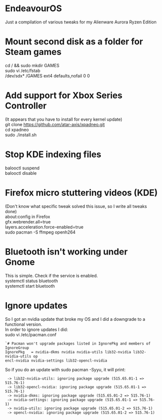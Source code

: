 # EndeavourOS
Just a compilation of various tweaks for my Alienware Aurora Ryzen Edition

# Mount second disk as a folder for Steam games
cd / && sudo mkdir GAMES  
sudo vi /etc/fstab  
/dev/sdx* /GAMES ext4 defaults,nofail 0 0  

# Add support for Xbox Series Controller
(It appears that you have to install for every kernel update)  
git clone https://github.com/atar-axis/xpadneo.git  
cd xpadneo  
sudo ./install.sh  

# Stop KDE indexing files
balooctl suspend  
balooctl disable  

# Firefox micro stuttering videos (KDE)
(Don't know what specific tweak solved this issue, so I write all tweaks done)  
about:config in Firefox  
gfx.webrender.all=true  
layers.acceleration.force-enabled=true  
sudo pacman -S ffmpeg openh264  

# Bluetooth isn't working under Gnome  
This is simple. Check if the service is enabled.  
systemctl status bluetooth  
systemctl start bluetooth  

# Ignore updates  
So I got an nvidia update that broke my OS and I did a downgrade to a functional version.  
In order to ignore updates I did:  
sudo vi /etc/pacman.conf  
```
`# Pacman won't upgrade packages listed in IgnorePkg and members of IgnoreGroup
IgnorePkg   = nvidia-dkms nvidia nvidia-utils lib32-nvidia lib32-nvidia-utils op
encl-nvidia nvidia-settings lib32-opencl-nvidia
```
So if you do an update with sudo pacman -Syyu, it will print:
```
 -> lib32-nvidia-utils: ignoring package upgrade (515.65.01-1 => 515.76-1)
 -> lib32-opencl-nvidia: ignoring package upgrade (515.65.01-1 => 515.76-1)
 -> nvidia-dkms: ignoring package upgrade (515.65.01-2 => 515.76-1)
 -> nvidia-settings: ignoring package upgrade (515.65.01-1 => 515.76-1)
 -> nvidia-utils: ignoring package upgrade (515.65.01-2 => 515.76-1)
 -> opencl-nvidia: ignoring package upgrade (515.65.01-2 => 515.76-1)
```
